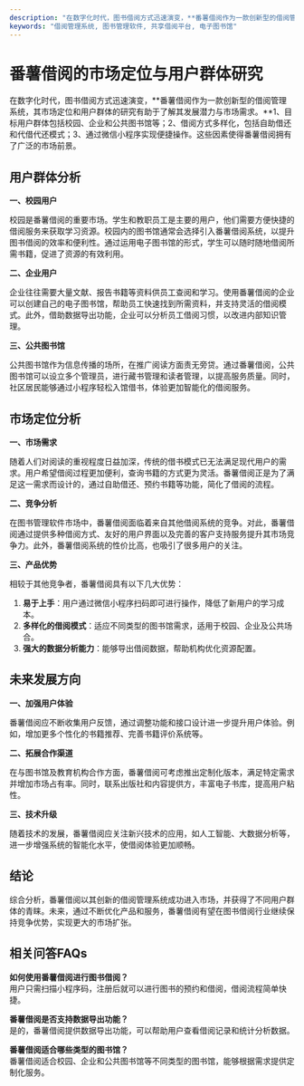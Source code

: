 ```yaml
---
description: "在数字化时代，图书借阅方式迅速演变，**番薯借阅作为一款创新型的借阅管理系统，其市场定位和用户群体的研究有助于了解其发展潜力与市场需求。**1、目标用户群体包括校园、企业和公共图书馆等；2、借阅方式多样化，包括自助借还和代借代还模式；3、通过微信小程序实现便捷操作。这些因素使得番薯借阅拥有了广泛的市场前景。"
keywords: "借阅管理系统, 图书管理软件, 共享借阅平台, 电子图书馆"
---
```

# 番薯借阅的市场定位与用户群体研究

在数字化时代，图书借阅方式迅速演变，**番薯借阅作为一款创新型的借阅管理系统，其市场定位和用户群体的研究有助于了解其发展潜力与市场需求。**1、目标用户群体包括校园、企业和公共图书馆等；2、借阅方式多样化，包括自助借还和代借代还模式；3、通过微信小程序实现便捷操作。这些因素使得番薯借阅拥有了广泛的市场前景。

## 用户群体分析

**一、校园用户**

校园是番薯借阅的重要市场。学生和教职员工是主要的用户，他们需要方便快捷的借阅服务来获取学习资源。校园内的图书馆通常会选择引入番薯借阅系统，以提升图书借阅的效率和便利性。通过运用电子图书馆的形式，学生可以随时随地借阅所需书籍，促进了资源的有效利用。

**二、企业用户**

企业往往需要大量文献、报告书籍等资料供员工查阅和学习。使用番薯借阅的企业可以创建自己的电子图书馆，帮助员工快速找到所需资料，并支持灵活的借阅模式。此外，借助数据导出功能，企业可以分析员工借阅习惯，以改进内部知识管理。

**三、公共图书馆**

公共图书馆作为信息传播的场所，在推广阅读方面责无旁贷。通过番薯借阅，公共图书馆可以设立多个管理员，进行藏书管理和读者管理，以提高服务质量。同时，社区居民能够通过小程序轻松入馆借书，体验更加智能化的借阅服务。

## 市场定位分析

**一、市场需求**

随着人们对阅读的重视程度日益加深，传统的借书模式已无法满足现代用户的需求。用户希望借阅过程更加便利，查询书籍的方式更为灵活。番薯借阅正是为了满足这一需求而设计的，通过自助借还、预约书籍等功能，简化了借阅的流程。

**二、竞争分析**

在图书管理软件市场中，番薯借阅面临着来自其他借阅系统的竞争。对此，番薯借阅通过提供多种借阅方式、友好的用户界面以及完善的客户支持服务提升其市场竞争力。此外，番薯借阅系统的性价比高，也吸引了很多用户的关注。

**三、产品优势**

相较于其他竞争者，番薯借阅具有以下几大优势：

1. **易于上手**：用户通过微信小程序扫码即可进行操作，降低了新用户的学习成本。
2. **多样化的借阅模式**：适应不同类型的图书馆需求，适用于校园、企业及公共场合。
3. **强大的数据分析能力**：能够导出借阅数据，帮助机构优化资源配置。

## 未来发展方向

**一、加强用户体验**

番薯借阅应不断收集用户反馈，通过调整功能和接口设计进一步提升用户体验。例如，增加更多个性化的书籍推荐、完善书籍评价系统等。

**二、拓展合作渠道**

在与图书馆及教育机构合作方面，番薯借阅可考虑推出定制化版本，满足特定需求并增加市场占有率。同时，联系出版社和内容提供方，丰富电子书库，提高用户粘性。

**三、技术升级**

随着技术的发展，番薯借阅应关注新兴技术的应用，如人工智能、大数据分析等，进一步增强系统的智能化水平，使借阅体验更加顺畅。

## 结论

综合分析，番薯借阅以其创新的借阅管理系统成功进入市场，并获得了不同用户群体的青睐。未来，通过不断优化产品和服务，番薯借阅有望在图书借阅行业继续保持竞争优势，实现更大的市场扩张。

## 相关问答FAQs

**如何使用番薯借阅进行图书借阅？**  
用户只需扫描小程序码，注册后就可以进行图书的预约和借阅，借阅流程简单快捷。

**番薯借阅是否支持数据导出功能？**  
是的，番薯借阅提供数据导出功能，可以帮助用户查看借阅记录和统计分析数据。

**番薯借阅适合哪些类型的图书馆？**  
番薯借阅适合校园、企业和公共图书馆等不同类型的图书馆，能够根据需求提供定制化服务。
